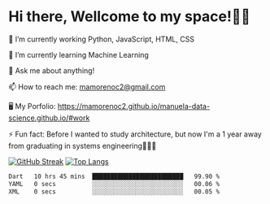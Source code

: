 # Hi there, Wellcome to my space!✌🏾

🔭 I’m currently working Python, JavaScript, HTML, CSS

🌱 I’m currently learning Machine Learning

💬 Ask me about anything!

📫 How to reach me: mamorenoc2@gmail.com

🖥️ My Porfolio: https://mamorenoc2.github.io/manuela-data-science.github.io/#work

⚡ Fun fact: Before I wanted to study architecture, but now I'm a 1 year away from graduating in systems engineering🤣🤣🤣

[![GitHub Streak](https://streak-stats.demolab.com/?user=mamorenoc2&theme=tokyonight_duo)](https://git.io/streak-stats)                 [![Top Langs](https://github-readme-stats.vercel.app/api/top-langs/?username=mamorenoc2&layout=compact&theme=tokyonight)](https://github.com/anuraghazra/github-readme-stats)

<!--START_SECTION:waka-->

```txt
Dart   10 hrs 45 mins  █████████████████████████   99.90 %
YAML   0 secs          ░░░░░░░░░░░░░░░░░░░░░░░░░   00.06 %
XML    0 secs          ░░░░░░░░░░░░░░░░░░░░░░░░░   00.05 %
```

<!--END_SECTION:waka-->
